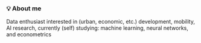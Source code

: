 
<!---
yumoldianne/yumoldianne is a ✨ special ✨ repository because its `README.md` (this file) appears on your GitHub profile.
You can click the Preview link to take a look at your changes.
--->

### 💡 About me
Data enthusiast interested in (urban, economic, etc.) development, mobility, AI research, currently (self) studying: machine learning, neural networks, and econometrics
